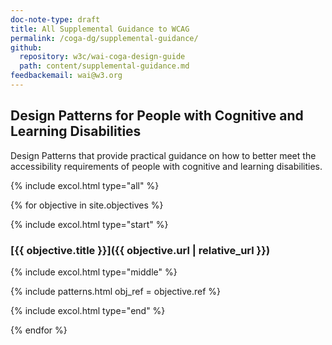 ```yaml
---
doc-note-type: draft
title: All Supplemental Guidance to WCAG
permalink: /coga-dg/supplemental-guidance/
github: 
  repository: w3c/wai-coga-design-guide
  path: content/supplemental-guidance.md
feedbackemail: wai@w3.org
---
```


## Design Patterns for People with Cognitive and Learning Disabilities

Design Patterns that provide practical guidance on how to better meet the accessibility requirements of people with cognitive and learning disabilities. 

{% include excol.html type="all" %}

{% for objective in site.objectives %}

{% include excol.html type="start" %}

### [{{ objective.title }}]({{ objective.url | relative_url }})

{% include excol.html type="middle" %}

{% include patterns.html obj_ref = objective.ref %}

{% include excol.html type="end" %}

{% endfor %}
